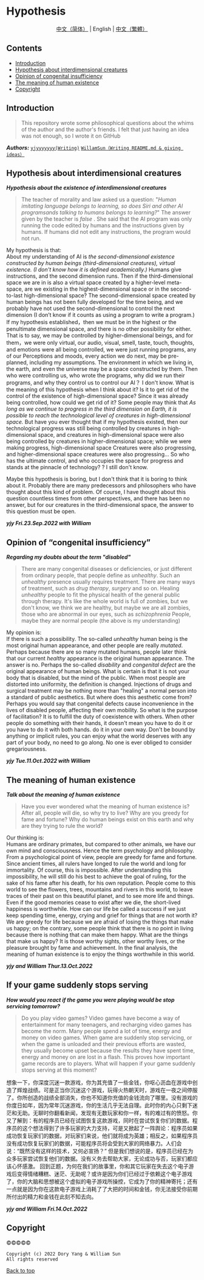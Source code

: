 # Hypothesis
<div align="center"><a href="README.md">中文（简体）</a> | English | <a href="README-cn-tr.md">中文（繁體）</a></div>

## Contents
- [Introduction](#Introduction)  
- [Hypothesis about interdimensional creatures](#Hypothesis-about-interdimensional-creatures)  
- [Opinion of congenital insufficiency](#Opinion-of-congenital-insufficiency)
- [The meaning of human existence](#The-meaning-of-human-existence)
- [Copyright](#Copyright)
## Introduction
> This repository wrote some philosophical questions about the whims of the author and the author's friends. I felt that just having an idea was not enough, so I wrote it on GitHub

***Authors:*** [`yjyyyyyyy(Writing)`](https://github.com/yjyyyyyyy) [`WillamSun（Writing README.md & giving ideas）`](https://github.com/WillamSun)
## Hypothesis about interdimensional creatures
***Hypothesis about the existence of interdimensional creatures***

>The teacher of morality and law asked us a question: "*Human imitating language belongs to learning, so does Siri and other AI programsands talking to humans belongs to learning?*" The answer given by the teacher is *false* . She said that the AI program was only running the code edited by humans and the instructions given by humans. If humans did not edit any instructions, the program would not run.

My hypothesis is that:  
About my understanding of AI is *the second-dimensional existence constructed by human beings (third-dimensional creatures), virtual existence. (I don't know how it is defined academically.)* Humans give instructions, and the second dimension runs.
Then if the third-dimensional space we are in is also a virtual space created by a higher-level meta-space, are we existing in the highest-dimensional space or in the second-to-last high-dimensional space? The second-dimensional space created by human beings has not been fully developed for the time being, and we probably have not used the second-dimensional to control the next dimension (I don’t know if it counts as using a program to write a program.) If my hypothesis established，then we must be in the highest or the penultimate dimensional space, and there is no other possibility for either. That is to say, we may be controlled by higher-dimensional beings, and for them，we were only virtual, our audio, visual, smell, taste, touch, thoughts, and emotions were all being controlled, we were just running programs, any of our Perceptions and moods, every action we do next, may be pre-planned, including my assumptions. The environment in which we living in, the earth, and even the universe may be a space constructed by them. Then who were controlling us, who wrote the programs, why did we run their programs, and why they control us to control our AI？ I don't know. What is the meaning of this hypothesis when I think about it? Is it to get rid of the control of the existence of high-dimensional space? Since it was already being controlled, how could we get rid of it? Some people may think that *As long as we continue to progress in the third dimension on Earth, it is possible to reach the technological level of creatures in high-dimensional space.* But have you ever thought that if my hypothesis existed, then our technological progress was still being controlled by creatures in high-dimensional space, and creatures in high-dimensional space were also being controlled by creatures in higher-dimensional space; while we were making progress, high-dimensional space Creatures were also progressing, and higher-dimensional space creatures were also progressing... So who has the ultimate control, and who occupies the space for progress and stands at the pinnacle of technology? ? I still don't know.
  
Maybe this hypothesis is boring, but I don't think that it is boring to think about it. Probably there are many predecessors and philosophers who have thought about this kind of problem. Of course, I have thought about this question countless times from other perspectives, and there has been no answer, but for our creatures in the third-dimensional space, the answer to this question must be open.

***yjy Fri.23.Sep.2022 with William***
## Opinion of “congenital insufficiency”
***Regarding my doubts about the term "disabled"***

> There are many congenital diseases or deficiencies, or just different from ordinary people, that people define as *unhealthy*. Such an *unhealthy* presence usually requires treatment. There are many ways of treatment, such as *drug therapy*, *surgery* and so on. Healing *unhealthy* people to fit the physical health of the general public through therapy. It's like the whole world is full of zombies, but we don't know, we think we are healthy, but maybe we are all zombies, those who are abnormal in our eyes, such as *schizophrenia* People, maybe they are normal people (the above is my understanding)

My opinion is:   
If there is such a possibility. The so-called *unhealthy* human being is the most original human appearance, and other people are really *mutated*. Perhaps because there are so many mutated humans, people later think that our current *healthy* appearance is the original human appearance.
The answer is no. Perhaps the so-called *disability* and *congenital defect* are the original appearance of human beings. What is certain is that it is not your body that is disabled, but the mind of the public. When most people are distorted into uniformity, the definition is changed. Injections of drugs and surgical treatment may be nothing more than "healing" a normal person into a standard of public aesthetics. But where does this aesthetic come from? Perhaps you would say that congenital defects cause inconvenience in the lives of disabled people, affecting their own mobility. So what is the purpose of facilitation? It is to fulfill the duty of coexistence with others. When other people do something with their hands, it doesn't mean you have to do it or you have to do it with both hands. do it in your own way. Don't be bound by anything or implicit rules, you can enjoy what the world deserves with any part of your body, no need to go along. No one is ever obliged to consider gregariousness.
  
***yjy Tue.11.Oct.2022 with William***
## The meaning of human existence
***Talk about the meaning of human existence***
  
> Have you ever wondered what the meaning of human existence is? After all, people will die, so why try to live? Why are you greedy for fame and fortune? Why do human beings exist on this earth and why are they trying to rule the world?

Our thinking is:  
Humans are ordinary primates, but compared to other animals, we have our own mind and consciousness. Hence the term psychology and philosophy. From a psychological point of view, people are greedy for fame and fortune. Since ancient times, all rulers have longed to rule the world and long for immortality. Of course, this is impossible. After understanding this impossibility, he will still do his best to achieve the goal of ruling, for the sake of his fame after his death, for his own reputation. People come to this world to see the flowers, trees, mountains and rivers in this world, to leave traces of their past on this beautiful planet, and to see more life and things. Even if the good memories cease to exist after we die, the short-lived happiness is worthwhile. How can our life be called a success if we just keep spending time, energy, crying and grief for things that are not worth it? We are greedy for life because we are afraid of losing the things that make us happy; on the contrary, some people think that there is no point in living because there is nothing that can make them happy. What are the things that make us happy? It is those worthy sights, other worthy lives, or the pleasure brought by fame and achievement. In the final analysis, the meaning of human existence is to enjoy the things worthwhile in this world.  

***yjy and William Thur.13.Oct.2022***

## If your game suddenly stops serving
***How would you react if the game you were playing would be stop servicing tomorrow?***

> Do you play video games? Video games have become a way of entertainment for many teenagers, and recharging video games has become the norm. Many people spend a lot of time, energy and money on video games. When game are suddenly stop servicing, or when the game is unloaded and their previous efforts are wasted, they usually become upset because the results they have spent time, energy and money on are lost in a flash. This proves how important game records are to players. What will happen if your game suddenly stops serving at this moment?

想象一下，你深度沉迷一款游戏，你为其充值了一些金钱，你呕心沥血在游戏中创造了辉煌战绩。可是正当你沉迷这个游戏，玩得火热朝天时，游戏在一夜之间停服了。你所创造的战绩全部消失，你也不知道你充值的金钱流向了哪里。没有游戏的你度日如年，因为常年沉迷游戏，你的生活几乎无法自理。此时你的内心只剩下迷茫和无助。无聊时你翻看新闻，发现有无数玩家和你一样，有的难过有的愤怒。你又了解到：有的程序员已经在试图恢复这款游戏，同时在尝试恢复你们的数据。程序员的这个想法得到了许多玩家的大力支持，可是又掀起了一阵舆论：程序员如果成功恢复玩家们的数据，对玩家们来说，他们就将成为英雄；相反之，如果程序员没有成功恢复玩家们的数据，可能程序员将会受到大家的网络暴力。人们会说：“既然没有这样的技术，又何必宣扬？”
但是我们想说的是，程序员已经在为众多玩家尝试恢复他们的数据。没有义务去帮助大家，无论成功与否，玩家们都应该心怀感激。
回到正题，为何在我们的故事里，你和其它玩家在失去这个电子游戏后变得情绪糟糕、迷茫、无助呢？或许是因为你们已经过于依赖这个电子游戏了，你的大脑和思想被这个虚拟的电子游戏所操控，它成为了你的精神寄托；还有一点就是因为你在这款电子游戏上消耗了了大把的时间和金钱，你无法接受你前期所付出的精力和金钱在此刻不知去向。
  
***yjy and William Fri.14.Oct.2022***

## Copyright
©️©️©️©️©️
```
Copyright (c) 2022 Dory Yang & William Sun
All rights reserved
```
  
[Back to top](#Hypothesis)
